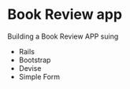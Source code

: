 # Book Review app

Building a Book Review APP suing

<ul>
  <li>Rails</li>
  <li>Bootstrap</li>
  <li>Devise</li>
  <li>Simple Form</li>
</ul>
